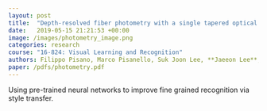 ```yaml
---
layout: post
title:  "Depth-resolved fiber photometry with a single tapered optical fiber implant"
date:   2019-05-15 21:21:53 +00:00
image: /images/photometry_image.png
categories: research
course: "16-824: Visual Learning and Recognition"
authors: Filippo Pisano, Marco Pisanello, Suk Joon Lee, **Jaeeon Lee**, et al
paper: /pdfs/photometry.pdf
---
```

Using pre-trained neural networks to improve fine grained recognition via style transfer. 
